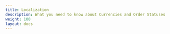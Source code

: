 ```yaml
---
title: Localization 
description: What you need to know about Currencies and Order Statuses 
weight: 100 
layout: docs
---
```

